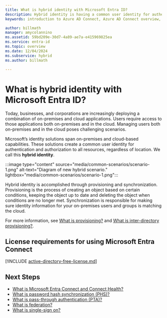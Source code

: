 ```yaml
---
title: What is hybrid identity with Microsoft Entra ID?
description: Hybrid identity is having a common user identity for authentication and authorization both on-premises and in the cloud.
keywords: introduction to Azure AD Connect, Azure AD Connect overview, what is Azure AD Connect, install active directory

author: billmath
manager: amycolannino
ms.assetid: 59bd209e-30d7-4a89-ae7a-e415969825ea
ms.service: entra-id
ms.topic: overview
ms.date: 12/04/2024
ms.subservice: hybrid
ms.author: billmath

---
```

# What is hybrid identity with Microsoft Entra ID?

Today, businesses, and corporations are increasingly deploying a combination of on-premises and cloud applications. Users require access to those applications both on-premises and in the cloud. Managing users both on-premises and in the cloud poses challenging scenarios. 

Microsoft’s identity solutions span on-premises and cloud-based capabilities. These solutions create a common user identity for authentication and authorization to all resources, regardless of location. We call this **hybrid identity**.

 :::image type="content" source="media/common-scenarios/scenario-1.png" alt-text="Diagram of new hybrid scenario." lightbox="media/common-scenarios/scenario-1.png":::

Hybrid identity is accomplished through provisioning and synchronization. Provisioning is the process of creating an object based on certain conditions, keeping the object up to date and deleting the object when conditions are no longer met. Synchronization is responsible for making sure identity information for your on-premises users and groups is matching the cloud. 

For more information, see [What is provisioning?](what-is-provisioning.md) and [What is inter-directory provisioning?](what-is-inter-directory-provisioning.md).


<a name='license-requirements-for-using-azure-ad-connect'></a>

## License requirements for using Microsoft Entra Connect

[!INCLUDE [active-directory-free-license.md](~/includes/entra-free-license.md)]

## Next Steps 

- [What is Microsoft Entra Connect and Connect Health?](connect/whatis-azure-ad-connect.md) 
- [What is password hash synchronization (PHS)?](connect/whatis-phs.md) 
- [What is pass-through authentication (PTA)?](connect/how-to-connect-pta.md) 
- [What is federation?](connect/whatis-fed.md) 
- [What is single-sign on?](connect/how-to-connect-sso.md)
